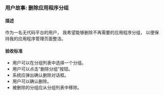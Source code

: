 ### 用户故事: 删除应用程序分组

#### 描述

作为一名无代码平台的用户，
我希望能够删除不再需要的应用程序分组，
以便保持我的应用程序管理页面整洁。

#### 验收标准

- 用户可以在分组列表中选择一个分组。
- 用户可以点击“删除分组”按钮。
- 系统应弹出确认删除对话框。
- 用户可以确认删除。
- 被删除的分组应从分组列表中移除。

